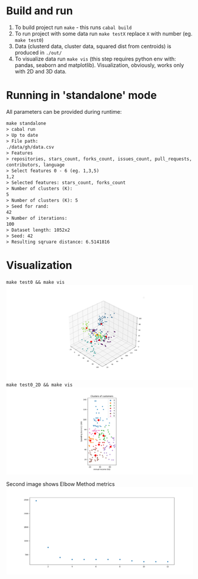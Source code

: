 # Build and run

1. To build project run `make` - this runs `cabal build`
2. To run project with some data run `make testX` replace `X` with number (eg. `make test0`)
3. Data (clusterd data, cluster data, squared dist from centroids) is produced in `./out/`
4. To visualize data run `make vis` (this step requires python env with: pandas, seaborn and matplotlib). Visualization, obviously, works only with 2D and 3D data.

# Running in 'standalone' mode
All parameters can be provided during runtime:
```
make standalone
> cabal run
> Up to date
> File path: 
./data/gh/data.csv
> Features
> repositories, stars_count, forks_count, issues_count, pull_requests, contributors, language
> Select features 0 - 6 (eg. 1,3,5)
1,2
> Selected features: stars_count, forks_count
> Number of clusters (K): 
5
> Number of clusters (K): 5
> Seed for rand: 
42
> Number of iterations: 
100
> Dataset length: 1052x2
> Seed: 42
> Resulting sqruare distance: 6.5141816
```

# Visualization

`make test0 && make vis`
![image](./imgs/test0_3D.png)
`make test0_2D && make vis`
![image](./imgs/test0_2D.png)

Second image shows Elbow Method metrics
![image](./imgs/elbow.png)